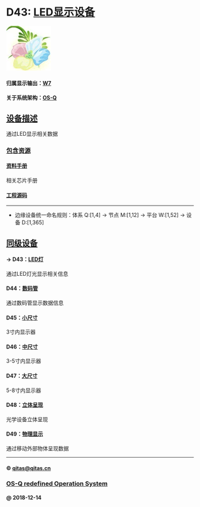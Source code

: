 ﻿# D43: [LED显示设备](https://github.com/OS-Q/D43) 

[![sites](OS-Q/OS-Q.png)](http://www.OS-Q.com)

#### 归属显示输出：[W7](https://github.com/OS-Q/W7)

#### 关于系统架构：[OS-Q](https://github.com/OS-Q/OS-Q)

## [设备描述](https://github.com/OS-Q/D43/wiki) 

通过LED显示相关数据

### [包含资源](OS-Q/) 

#### [资料手册](docs/)

相关芯片手册

#### [工程源码](project/)



---

- 边缘设备统一命名规则：体系 Q:[1,4] -> 节点 M:[1,12] -> 平台 W:[1,52] -> 设备 D:[1,365]

## [同级设备](https://github.com/OS-Q/W7/wiki) 

#### -> D43：[LED灯](https://github.com/OS-Q/D43)

通过LED灯光显示相关信息

#### D44：[数码管](https://github.com/OS-Q/D44)

通过数码管显示数据信息

#### D45：[小尺寸](https://github.com/OS-Q/D45)

3寸内显示器

#### D46：[中尺寸](https://github.com/OS-Q/D46)

3-5寸内显示器

#### D47：[大尺寸](https://github.com/OS-Q/D47)

5-8寸内显示器

#### D48：[立体呈现](https://github.com/OS-Q/D48)

光学设备立体呈现

#### D49：[物理显示](https://github.com/OS-Q/D49)

通过移动外部物体呈现数据

---

####  © qitas@qitas.cn
###  [OS-Q redefined Operation System](http://www.OS-Q.com)
####  @ 2018-12-14
